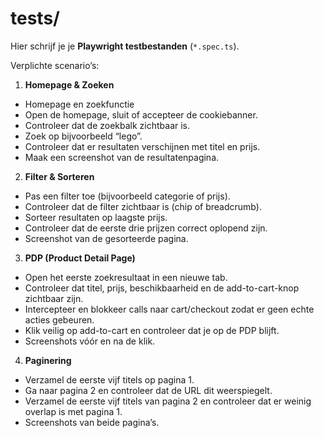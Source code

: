 # tests/

Hier schrijf je je **Playwright testbestanden** (`*.spec.ts`).

Verplichte scenario’s:

1. **Homepage & Zoeken**
* Homepage en zoekfunctie
* Open de homepage, sluit of accepteer de cookiebanner.
* Controleer dat de zoekbalk zichtbaar is.
* Zoek op bijvoorbeeld “lego”.
* Controleer dat er resultaten verschijnen met titel en prijs.
* Maak een screenshot van de resultatenpagina.

2. **Filter & Sorteren**
* Pas een filter toe (bijvoorbeeld categorie of prijs).
* Controleer dat de filter zichtbaar is (chip of breadcrumb).
* Sorteer resultaten op laagste prijs.
* Controleer dat de eerste drie prijzen correct oplopend zijn.
* Screenshot van de gesorteerde pagina.

3. **PDP (Product Detail Page)**
* Open het eerste zoekresultaat in een nieuwe tab.
* Controleer dat titel, prijs, beschikbaarheid en de add-to-cart-knop zichtbaar zijn.
* Intercepteer en blokkeer calls naar cart/checkout zodat er geen echte acties gebeuren.
* Klik veilig op add-to-cart en controleer dat je op de PDP blijft.
* Screenshots vóór en na de klik.

4. **Paginering**
* Verzamel de eerste vijf titels op pagina 1.
* Ga naar pagina 2 en controleer dat de URL dit weerspiegelt.
* Verzamel de eerste vijf titels van pagina 2 en controleer dat er weinig overlap is met pagina 1.
* Screenshots van beide pagina’s.



